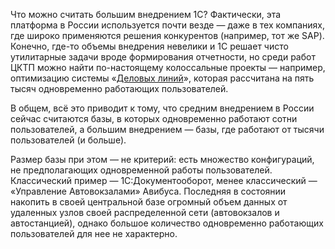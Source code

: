 ﻿Что можно считать большим внедрением 1С? Фактически, эта платформа в России используется почти везде — даже в тех компаниях, где широко применяются решения конкурентов (например, тот же SAP). Конечно, где-то объемы внедрения невелики и 1С решает чисто утилитарные задачи вроде формирования отчетности, но среди работ ЦКТП можно найти по-настоящему колоссальные проекты — например, оптимизацию системы «[Деловых линий](http://v8.1c.ru/expert/cts/cts-218-001.htm)», которая рассчитана на пять тысяч одновременно работающих пользователей.

В общем, всё это приводит к тому, что средним внедрением в России сейчас считаются базы, в которых одновременно работают сотни пользователей, а большим внедрением — базы, где работают от тысячи пользователей (и больше).

Размер базы при этом — не критерий: есть множество конфигураций, не предполагающих одновременной работы пользователей. Классический пример — 1C:Документооборот, менее классический — «Управление Автовокзалами» Авибуса. Последняя в состоянии накопить в своей центральной базе огромный объем данных от удаленных узлов своей распределенной сети (автовокзалов и автостанцией), однако большое количество одновременно работающих пользователей для нее не характерно.